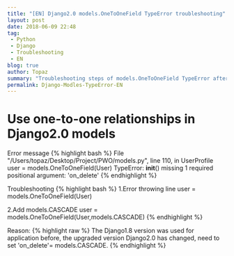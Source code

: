 ```yaml
---
title: "[EN] Django2.0 models.OneToOneField TypeError troubleshooting"
layout: post
date: 2018-06-09 22:48
tag:
 - Python
 - Django
 - Troubleshooting
 - EN
blog: true
author: Topaz
summary: "Troubleshooting steps of models.OneToOneField TypeError after migrating Django 1.8 to Django 2.0. "
permalink: Django-Modles-TypeError-EN
---
```

<h1 class="title"> Use one-to-one relationships in Django2.0 models </h1>

Error message
{% highlight bash %}
 File "/Users/topaz/Desktop/Project/PWO/models.py", line 110, in UserProfile
 user = models.OneToOneField(User)
 TypeError: __init__() missing 1 required positional argument: 'on_delete'
{% endhighlight %}

Troubleshooting
{% highlight bash %}
 1.Error throwing line
 user = models.OneToOneField(User)

 2.Add models.CASCADE
 user = models.OneToOneField(User,models.CASCADE)
{% endhighlight %}

Reason:
{% highlight raw %}
 The Django1.8 version was used for application before, the upgraded version Django2.0 has changed, need to set 'on_delete'= models.CASCADE.
{% endhighlight %}
